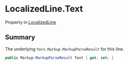 # LocalizedLine.Text

Property in [LocalizedLine](api/csharp/yarn.unity.localizedline.md)

## Summary


The underlying  <code>Yarn.Markup.MarkupParseResult</code>  for
this line.


```csharp
public Markup.MarkupParseResult Text { get; set; }
```

